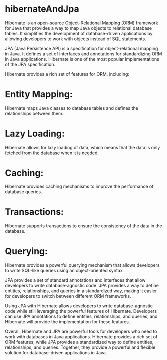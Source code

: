 # hibernateAndJpa
Hibernate is an open-source Object-Relational Mapping (ORM) framework for Java that provides a way to map Java objects to relational database tables. It simplifies the development of database-driven applications by allowing developers to work with objects instead of SQL statements.

JPA (Java Persistence API) is a specification for object-relational mapping in Java. It defines a set of interfaces and annotations for standardizing ORM in Java applications. Hibernate is one of the most popular implementations of the JPA specification.

Hibernate provides a rich set of features for ORM, including:

# Entity Mapping: 
Hibernate maps Java classes to database tables and defines the relationships between them.

# Lazy Loading: 
Hibernate allows for lazy loading of data, which means that the data is only fetched from the database when it is needed.

# Caching: 
Hibernate provides caching mechanisms to improve the performance of database queries.

# Transactions: 
Hibernate supports transactions to ensure the consistency of the data in the database.

# Querying: 
Hibernate provides a powerful querying mechanism that allows developers to write SQL-like queries using an object-oriented syntax.

JPA provides a set of standard annotations and interfaces that allow developers to write database-agnostic code. JPA provides a way to define entities, relationships, and queries in a standardized way, making it easier for developers to switch between different ORM frameworks.

Using JPA with Hibernate allows developers to write database-agnostic code while still leveraging the powerful features of Hibernate. Developers can use JPA annotations to define entities, relationships, and queries, and Hibernate will provide the implementation for these features.

Overall, Hibernate and JPA are powerful tools for developers who need to work with databases in Java applications. Hibernate provides a rich set of ORM features, while JPA provides a standardized way to define entities, relationships, and queries. Together, they provide a powerful and flexible solution for database-driven applications in Java.
